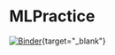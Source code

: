 # MLPractice

[![Binder](https://mybinder.org/badge_logo.svg)](https://mybinder.org/v2/gh/ParthQuest/MLBinderNotebooks/HEAD){target="_blank"}
